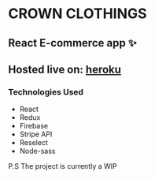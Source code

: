 # CROWN CLOTHINGS

## React E-commerce app :sparkles:

## Hosted live on: [heroku](https://crwn-clothings-react.herokuapp.com/)

### Technologies Used

* React
* Redux
* Firebase
* Stripe API
* Reselect
* Node-sass
  
P.S The project is currently a WIP
